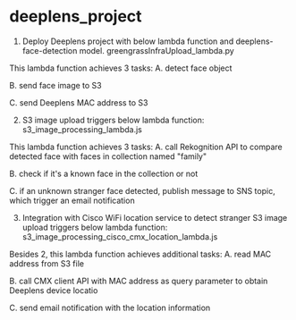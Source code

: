 # deeplens_project

1. Deploy Deeplens project with below lambda function and deeplens-face-detection model. 
greengrassInfraUpload_lambda.py

This lambda function achieves 3 tasks:
A. detect face object

B. send face image to S3

C. send Deeplens MAC address to S3

2. S3 image upload triggers below lambda function:
s3_image_processing_lambda.js

This lambda function achieves 3 tasks:
A. call Rekognition API to compare detected face with faces in collection named "family"

B. check if it's a known face in the collection or not

C. if an unknown stranger face detected, publish message to SNS topic, which trigger an email notification

3. Integration with Cisco WiFi location service to detect stranger S3 image upload triggers below lambda function:
s3_image_processing_cisco_cmx_location_lambda.js

Besides 2, this lambda function achieves additional tasks:
A. read MAC address from S3 file

B. call CMX client API with MAC address as query parameter to obtain Deeplens device locatio

C. send email notification with the location information
